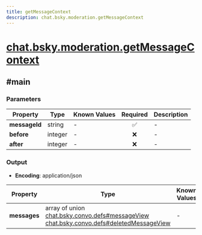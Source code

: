 ```yaml
---
title: getMessageContext
description: chat.bsky.moderation.getMessageContext
---
```


# [chat.bsky.moderation.getMessageContext](https://github.com/myConsciousness/atproto.dart/blob/main/lexicons/chat/bsky/moderation/getMessageContext.json)

## #main

### Parameters

| Property | Type | Known Values | Required | Description |
| --- | --- | --- | :---: | --- |
| **messageId** | string | - | ✅ | - |
| **before** | integer | - | ❌ | - |
| **after** | integer | - | ❌ | - |

### Output

- **Encoding**: application/json

| Property | Type | Known Values | Required | Description |
| --- | --- | --- | :---: | --- |
| **messages** | array of union<br/>[chat.bsky.convo.defs#messageView](../../../../lexicons/chat/bsky/convo/defs.md#messageview)<br/>[chat.bsky.convo.defs#deletedMessageView](../../../../lexicons/chat/bsky/convo/defs.md#deletedmessageview) | - | ✅ | - |
